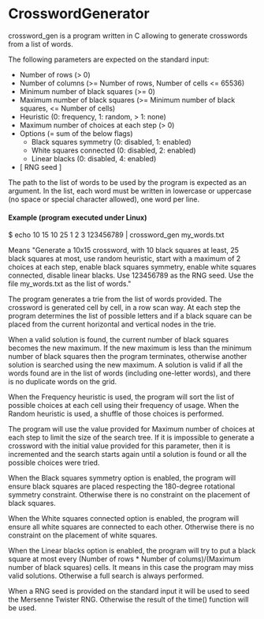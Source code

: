 # CrosswordGenerator

crossword_gen is a program written in C allowing to generate crosswords from a list of words.

The following parameters are expected on the standard input:

- Number of rows (> 0)
- Number of columns (>= Number of rows, Number of cells <= 65536)
- Minimum number of black squares (>= 0)
- Maximum number of black squares (>= Minimum number of black squares, <= Number of cells)
- Heuristic (0: frequency, 1: random, > 1: none)
- Maximum number of choices at each step (> 0)
- Options (= sum of the below flags)
  - Black squares symmetry (0: disabled, 1: enabled)
  - White squares connected (0: disabled, 2: enabled)
  - Linear blacks (0: disabled, 4: enabled)
- \[ RNG seed \]

The path to the list of words to be used by the program is expected as an argument. In the list, each word must be written in lowercase or uppercase (no space or special character allowed), one word per line.

#### Example (program executed under Linux)

$ echo 10 15 10 25 1 2 3 123456789 | crossword_gen my_words.txt

Means "Generate a 10x15 crossword, with 10 black squares at least, 25 black squares at most, use random heuristic, start with a maximum of 2 choices at each step, enable black squares symmetry, enable white squares connected, disable linear blacks. Use 123456789 as the RNG seed. Use the file my_words.txt as the list of words."

The program generates a trie from the list of words provided. The crossword is generated cell by cell, in a row scan way. At each step the program determines the list of possible letters and if a black square can be placed from the current horizontal and vertical nodes in the trie.

When a valid solution is found, the current number of black squares becomes the new maximum. If the new maximum is less than the minimum number of black squares then the program terminates, otherwise another solution is searched using the new maximum. A solution is valid if all the words found are in the list of words (including one-letter words), and there is no duplicate words on the grid.

When the Frequency heuristic is used, the program will sort the list of possible choices at each cell using their frequency of usage. When the Random heuristic is used, a shuffle of those choices is performed.

The program will use the value provided for Maximum number of choices at each step to limit the size of the search tree. If it is impossible to generate a crossword with the initial value provided for this parameter, then it is incremented and the search starts again until a solution is found or all the possible choices were tried.

When the Black squares symmetry option is enabled, the program will ensure black squares are placed respecting the 180-degree rotational symmetry constraint. Otherwise there is no constraint on the placement of black squares.

When the White squares connected option is enabled, the program will ensure all white squares are connected to each other. Otherwise there is no constraint on the placement of white squares.

When the Linear blacks option is enabled, the program will try to put a black square at most every (Number of rows \* Number of colums)/(Maximum number of black squares) cells. It means in this case the program may miss valid solutions. Otherwise a full search is always performed.

When a RNG seed is provided on the standard input it will be used to seed the Mersenne Twister RNG. Otherwise the result of the time() function will be used.
